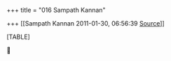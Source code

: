 +++
title = "016 Sampath Kannan"

+++
[[Sampath Kannan	2011-01-30, 06:56:39 [Source](https://groups.google.com/g/bvparishat/c/Cg33QC1m0DM)]]



[TABLE]



